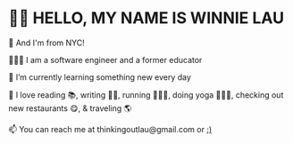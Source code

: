 <h1>👋🏼 HELLO, MY NAME IS WINNIE LAU</h1> 
  
<p>🗽 And I'm from NYC!</p>
<p>👩🏻‍💻 I am a software engineer and a former educator</p>
<p>🌼 I’m currently learning something new every day</p>
<p>💓 I love reading 📚, writing ✍🏼, running 🏃🏻‍♀️, doing yoga 🧘🏻‍♀️, checking out new restaurants 😋, & traveling 🌎</p>
<p>📫 You can reach me at thinkingoutlau@gmail.com or <a href="https://www.linkedin.com/in/thinkingoutlau/" linkedin </a>:)</p>
